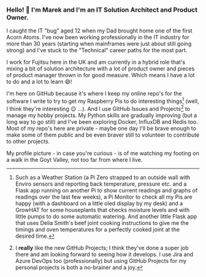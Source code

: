 ### Hello! 👋  I'm Marek and I'm an IT Solution Architect and Product Owner.

I caught the IT "bug" aged 12 when my Dad brought home one of the first Acorn Atoms. I've now been working professionally in the IT industry for more than 30 years (starting when mainframes were just about still going strong) and I've stuck to the "Technical" career paths for the most part.

I work for Fujitsu here in the UK and am currently in a hybrid role that's mixing a bit of solution architecture with a lot of product owner and pieces of product manager thrown in for good measure. Which means I have a lot to do and a lot to learn :smile:!

I'm here on GitHub because it's where I keep my online repo's for the software I write to try to get my Raspberry Pis to do interesting things[^1] (well, I think they're interesting :wink: ...). And I use GitHub Issues and Projects[^2] to manage my hobby projects. My Python skills are gradually improving (but a long way to go still) and I've been exploring Docker, InfluxDB and Redis too. Most of my repo's here are private - maybe one day I'll be brave enough to make some of them public and be even braver still to volunteer to contribute to other projects.

My profile picture - in case you're curious - is of me watching my footing on a walk in the Goyt Valley, not too far from where I live.

[^1]: Such as a Weather Station (a Pi Zero strapped to an outside wall with Enviro sensors and reporting back temperature, pressure etc. and a Flask app running on another Pi to show current readings and graphs of readings over the last few weeks), a Pi Monitor to check all my Pis are happy (with a dashboard on a little oled display by my desk) and a GrowHAT for some houseplants that checks moisture levels and with little pumps to do some automatic watering. And another little Flask app that uses Delia Smith's beef joint cooking instructions to give me the timings and oven temperatures for a perfectly cooked joint at the desired time.

[^2]: I **really** like the new GitHub Projects; I think they've done a super job there and am looking forward to seeing how it develops. I use Jira and Azure DevOps too (professionally) but using GitHub Projects for my personal projects is both a no-brainer and a joy.


<!--
**marekwolski/marekwolski** is a ✨ _special_ ✨ repository because its `README.md` (this file) appears on your GitHub profile.

Here are some ideas to get you started:

- 🔭 I’m currently working on ...
- 🌱 I’m currently learning ...
- 👯 I’m looking to collaborate on ...
- 🤔 I’m looking for help with ...
- 💬 Ask me about ...
- 📫 How to reach me: ...
- 😄 Pronouns: ...
- ⚡ Fun fact: ...
-->
